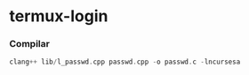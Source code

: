 # termux-login

### Compilar 
```c++
clang++ lib/l_passwd.cpp passwd.cpp -o passwd.c -lncursesa
```
